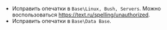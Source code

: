 - Исправить опечатки в `Base\Linux, Bush, Servers`. Можно воспользоваться https://text.ru/spelling/unauthorized.
- Исправить опечатки в `Base\Data Base`. 



<? Надеюсь, что данная сеть позволит осваивать любые профессии, связанные с программированием. Поэтому ожидаю появления людей, которые займуться разными сферами. Сейчас 28.03.2021 и сеть была выложена на гитхаб. Пока что она направлена на освоение профессии разработчика на java, но если добавить немного информации, сеть будет подходить для подготовки администраторов баз данных, full-stack программистов и администраторов сетей. И было бы очень здорово, если бы к нам присоединились дизайнеры и разработчики в сфере data science и big data ?>